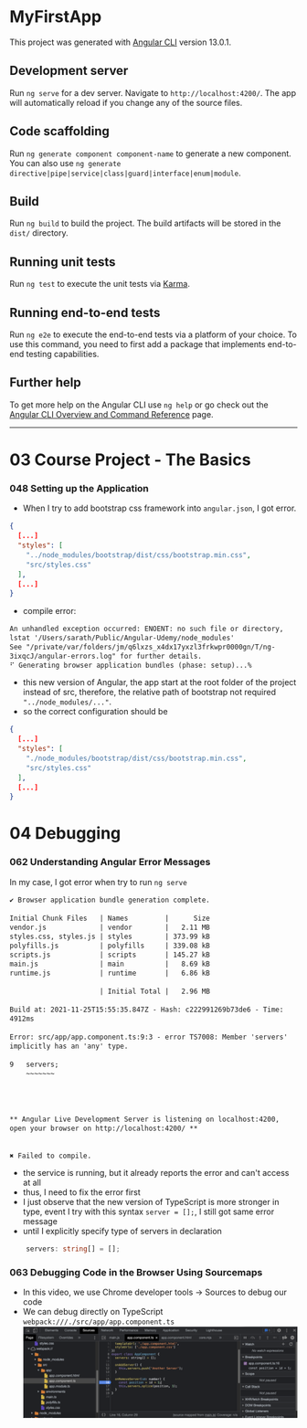 # MyFirstApp

This project was generated with [Angular CLI](https://github.com/angular/angular-cli) version 13.0.1.

## Development server

Run `ng serve` for a dev server. Navigate to `http://localhost:4200/`. The app will automatically reload if you change any of the source files.

## Code scaffolding

Run `ng generate component component-name` to generate a new component. You can also use `ng generate directive|pipe|service|class|guard|interface|enum|module`.

## Build

Run `ng build` to build the project. The build artifacts will be stored in the `dist/` directory.

## Running unit tests

Run `ng test` to execute the unit tests via [Karma](https://karma-runner.github.io).

## Running end-to-end tests

Run `ng e2e` to execute the end-to-end tests via a platform of your choice. To use this command, you need to first add a package that implements end-to-end testing capabilities.

## Further help

To get more help on the Angular CLI use `ng help` or go check out the [Angular CLI Overview and Command Reference](https://angular.io/cli) page.

---

# 03 Course Project - The Basics

### 048 Setting up the Application

- When I try to add bootstrap css framework into `angular.json`, I got error.

```json
{
  [...]
  "styles": [
    "../node_modules/bootstrap/dist/css/bootstrap.min.css",
    "src/styles.css"
  ],
  [...]
}
```

- compile error:

```shell
An unhandled exception occurred: ENOENT: no such file or directory, lstat '/Users/sarath/Public/Angular-Udemy/node_modules'
See "/private/var/folders/jm/q6lxzs_x4dx17yxzl3frkwpr0000gn/T/ng-3ixqcJ/angular-errors.log" for further details.
⠋ Generating browser application bundles (phase: setup)...%
```

- this new version of Angular, the app start at the root folder of the project instead of src, therefore, the relative path of bootstrap not required `"../node_modules/..."`.
- so the correct configuration should be

```json
{
  [...]
  "styles": [
    "./node_modules/bootstrap/dist/css/bootstrap.min.css",
    "src/styles.css"
  ],
  [...]
}
```

# 04 Debugging

### 062 Understanding Angular Error Messages

In my case, I got error when try to run `ng serve`

```shell
✔ Browser application bundle generation complete.

Initial Chunk Files   | Names         |      Size
vendor.js             | vendor        |   2.11 MB
styles.css, styles.js | styles        | 373.99 kB
polyfills.js          | polyfills     | 339.08 kB
scripts.js            | scripts       | 145.27 kB
main.js               | main          |   8.69 kB
runtime.js            | runtime       |   6.86 kB

                      | Initial Total |   2.96 MB

Build at: 2021-11-25T15:55:35.847Z - Hash: c222991269b73de6 - Time: 4912ms

Error: src/app/app.component.ts:9:3 - error TS7008: Member 'servers' implicitly has an 'any' type.

9   servers;
    ~~~~~~~




** Angular Live Development Server is listening on localhost:4200, open your browser on http://localhost:4200/ **


✖ Failed to compile.

```

- the service is running, but it already reports the error and can't access at all
- thus, I need to fix the error first
- I just observe that the new version of TypeScript is more stronger in type, event I try with this syntax `server = [];`, I still got same error message
- until I explicitly specify type of servers in declaration

```typescript
	servers: string[] = [];
```

### 063 Debugging Code in the Browser Using Sourcemaps

- In this video, we use Chrome developer tools -> Sources to debug our code
- We can debug directly on TypeScript `webpack:///./src/app/app.component.ts` 
![debug in Chrome](doc-assets/img/debug-in-chrome.png)
